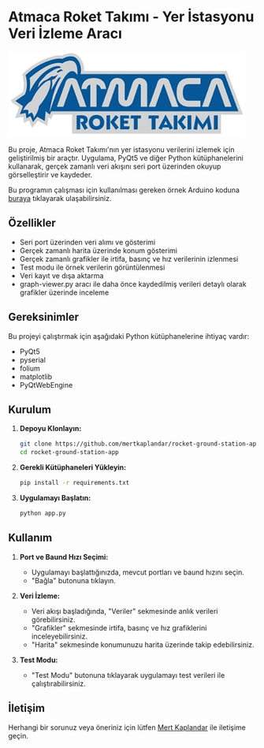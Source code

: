 # Atmaca Roket Takımı - Yer İstasyonu Veri İzleme Aracı

![Logo](resources/logo.png)

Bu proje, Atmaca Roket Takımı'nın yer istasyonu verilerini izlemek için geliştirilmiş bir araçtır. Uygulama, PyQt5 ve diğer Python kütüphanelerini kullanarak, gerçek zamanlı veri akışını seri port üzerinden okuyup görselleştirir ve kaydeder.

Bu programın çalışması için kullanılması gereken örnek Arduino koduna [buraya](https://github.com/mertkaplandar/rocket-ground-station-hardware-code) tıklayarak ulaşabilirsiniz.

## Özellikler

- Seri port üzerinden veri alımı ve gösterimi
- Gerçek zamanlı harita üzerinde konum gösterimi
- Gerçek zamanlı grafikler ile irtifa, basınç ve hız verilerinin izlenmesi
- Test modu ile örnek verilerin görüntülenmesi
- Veri kayıt ve dışa aktarma
- graph-viewer.py aracı ile daha önce kaydedilmiş verileri detaylı olarak grafikler üzerinde inceleme

## Gereksinimler

Bu projeyi çalıştırmak için aşağıdaki Python kütüphanelerine ihtiyaç vardır:

- PyQt5
- pyserial
- folium
- matplotlib
- PyQtWebEngine

## Kurulum

1. **Depoyu Klonlayın:**

    ```sh
    git clone https://github.com/mertkaplandar/rocket-ground-station-app.git
    cd rocket-ground-station-app
    ```

2. **Gerekli Kütüphaneleri Yükleyin:**

    ```sh
    pip install -r requirements.txt
    ```

3. **Uygulamayı Başlatın:**

    ```sh
    python app.py
    ```

## Kullanım

1. **Port ve Baund Hızı Seçimi:**
   - Uygulamayı başlattığınızda, mevcut portları ve baund hızını seçin.
   - "Bağla" butonuna tıklayın.

2. **Veri İzleme:**
   - Veri akışı başladığında, "Veriler" sekmesinde anlık verileri görebilirsiniz.
   - "Grafikler" sekmesinde irtifa, basınç ve hız grafiklerini inceleyebilirsiniz.
   - "Harita" sekmesinde konumunuzu harita üzerinde takip edebilirsiniz.

3. **Test Modu:**
   - "Test Modu" butonuna tıklayarak uygulamayı test verileri ile çalıştırabilirsiniz.


## İletişim

Herhangi bir sorunuz veya öneriniz için lütfen [Mert Kaplandar](https://github.com/mertkaplandar) ile iletişime geçin.
